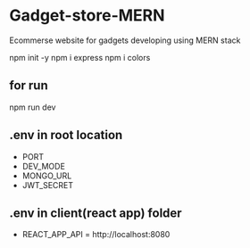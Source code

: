 # Gadget-store-MERN

Ecommerse website for gadgets developing using MERN stack

npm init -y
npm i express
npm i colors

## for run

npm run dev

## .env in root location

- PORT
- DEV_MODE
- MONGO_URL
- JWT_SECRET

## .env in client(react app) folder

- REACT_APP_API = http://localhost:8080

